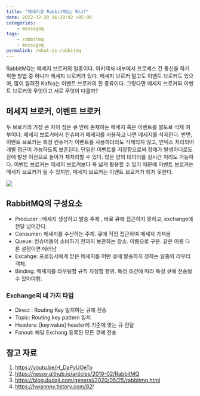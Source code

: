 ```yaml
---
title: "메세지큐 RabbitMQ는 뭐냐?"
date: 2022-12-20 16:20:02 +05:00
categories:
    - messageq 
tags:
    - rabbitmq
    - messageq
permalink: /what-is-rabbitmq
---
```


RabbitMQ는 메세지 브로커의 일종이다. 아키텍처 내부에서 프로세스 간 통신을 하기 위한 방법 중 하나가 메세지 브로커가 있다. 메세지 브로커 말고도 이벤트 브로커도 있으며, 많이 알려진 Kafka는 이벤트 브로커의 한 종류이다. 그렇다면 메세지 브로커와 이벤트 브로커의 무엇이고 서로 무엇이 다를까? 

## 메세지 브로커, 이벤트 브로커
 두 브로커의 가장 큰 차이 점은 큐 안에 존재하는 메세지 혹은 이벤트를 별도로 삭제 여부이다. 메세지 브로커에서 컨슈머가 메세지를 사용하고 나면 메세지를 삭제한다. 반면, 이벤트 브로커는 특정 컨슈머가 이벤트를 사용하더라도 삭제되지 않고, 인덱스 처리되어 개별 접근이 가능하도록 보존된다. 단일한 이벤트를 저장함으로써 장애가 발생하더로도 장애 발생 이전으로 돌아가 재처리할 수 있다. 많은 양의 데이터를 실시간 처리도 가능하다. 이벤트 브로커는 메세지 브로커보다 폭 넓게 활용할 수 있기 때문에 이벤트 브로커는 메세지 브로커가 될 수 있지만, 메세지 브로커는 이벤트 브로커가 되지 못한다. 


![](https://velog.velcdn.com/images/inshining/post/fff8a3a1-c35d-44d0-be04-e33b58fc1aa1/image.png)

## RabbitMQ의 구성요소 
- Producer : 메세지 생성하고 발송 주체 , 바로 큐에 접근하지 못하고, exchange에 전달 넘어간다.
- Consumer: 메세지를 수신하는 주체. 큐에 직접 접근하여 메세지 가져옴
- Queue: 컨슈머들이 소비하기 전까지 보관하는 장소. 이름으로 구분. 같은 이름 다른 설정이면 에러남 
- Excahge: 프로듀서에게 받은 메세지를 어떤 큐에 발송하지 정하는 일종의 라우터 객체.
- Binding: 메세지를 라우팅할 규칙 지정할 행위. 특정 조건에 따라 특정 큐에 전송될 수 있어야함.

### Exchange의 네 가지 타입 
- Direct : Routing Key 일치하는 큐에 전송 
- Topic: Routing key pattern 일치 
- Headers: [key:value] header에 기준에 맞는 큐 전달 
- Fanout: 해당 Exchang 등록된 모든 큐에 전송 


## 참고 자료 
1. https://youtu.be/H_DaPyUOeTo
2. https://nesoy.github.io/articles/2019-02/RabbitMQ
3. https://blog.dudaji.com/general/2020/05/25/rabbitmq.html
4. https://hwannny.tistory.com/82!

